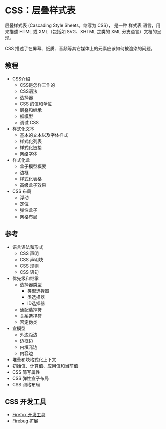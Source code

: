 #   CSS：层叠样式表

层叠样式表 (Cascading Style Sheets，缩写为 CSS）， 是一种 样式表 语言，用来描述 HTML 或 XML（包括如 SVG、XHTML 之类的 XML 分支语言）文档的呈现。

CSS 描述了在屏幕、纸质、音频等其它媒体上的元素应该如何被渲染的问题。


##  教程
-   CSS介绍
    -   CSS是怎样工作的
    -   CSS语法
    -   选择器
    -   CSS  的值和单位 
    -   层叠和继承
    -   框模型
    -   调试 CSS
-   样式化文本
    -   基本的文本以及字体样式
    -   样式化列表
    -   样式化链接
    -   网络字体
-   样式化盒
    -   盒子模型概要
    -   边框
    -   样式化表格
    -   高级盒子效果
-   CSS 布局
    -   浮动
    -   定位
    -   弹性盒子
    -   网格布局

##  参考
-   语言语法和形式
    -   CSS 声明
    -   CSS 声明块
    -   CSS 规则
    -   CSS 语句
-   优先级和继承
    -   选择器类型
        -   类型选择器
        -   类选择器
        -   ID选择器
    -   通配选择符
    -   关系选择符
    -   否定伪类
-   盒模型
    -   外边距边
    -   边框边
    -   内填充边
    -   内容边
-   堆叠和块格式化上下文
-   初始值、计算值、应用值和当前值
-   CSS 简写属性
-   CSS 弹性盒子布局
-   CSS 网格布局

##  CSS 开发工具
-   [Firefox 开发工具](https://developer.mozilla.org/zh-CN/docs/Tools)
-   [Firebug 扩展](https://addons.mozilla.org/zh-CN/firefox/addon/firebug/)


